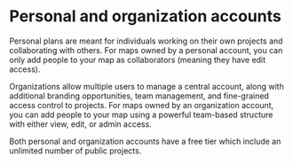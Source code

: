 # Personal and organization accounts

Personal plans are meant for individuals working on their own projects and collaborating with others. For maps owned by a personal account, you can only add people to your map as collaborators (meaning they have edit access).

Organizations allow multiple users to manage a central account, along with additional branding opportunities, team management, and fine-grained access control to projects. For maps owned by an organization account, you can add people to your map using a powerful team-based structure with either view, edit, or admin access.

Both personal and organization accounts have a free tier which include an unlimited number of public projects.
